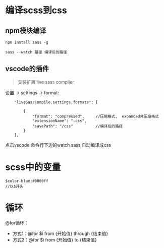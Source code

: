 # 编译scss到css
## npm模块编译
```
npm install sass -g

sass --watch 路径 编译后的路径
```
## vscode的插件

> 安装扩展:live sass compiler

设置 -> settings -> format:

```
    "liveSassCompile.settings.formats": [

        {
            "format": "compressed",     //压缩格式,  expanded非压缩格式
            "extensionName": ".css",
            "savePath": "/css"          //编译后的路径
        }
    ],
```

点击vscode 命令行下边的watch sass,自动编译成css

# scss中的变量
```
$color-blue:#0000ff
//以$开头
```
# 循环

@for循环：
+ 方式1：@for $i from {开始值} through {结束值}
+ 方式2：@for $i from {开始值} to {结束值}

